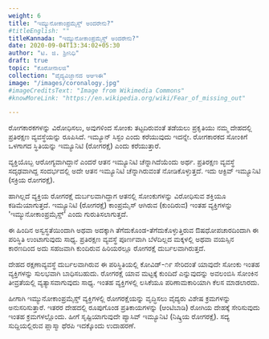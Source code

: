 ```yaml
---
weight: 6
title: "ಇಮ್ಯುನೋಕಾಂಪ್ರಮೈಸ್ಡ್ ಅಂದರೇನು?"
#titleEnglish: ""
titleKannada: "ಇಮ್ಯುನೋಕಾಂಪ್ರಮೈಸ್ಡ್ ಅಂದರೇನು?"
date: 2020-09-04T13:34:02+05:30
author: "ಟಿ. ಜಿ. ಶ್ರೀನಿಧಿ"
draft: true
topic: "ಕೊರೋನಾಲಜಿ"
collection: "ವೈದ್ಯವಿಜ್ಞಾನದ ಅಆಇಈ"
image: "/images/coronalogy.jpg"
#imageCreditsText: "Image from Wikimedia Commons"
#knowMoreLink: "https://en.wikipedia.org/wiki/Fear_of_missing_out"

---
```


ರೋಗಕಾರಕಗಳನ್ನು ವಿರೋಧಿಸಲು, ಅವುಗಳಿಂದ ಸೋಂಕು ತಟ್ಟದಿರುವಂತೆ ತಡೆಯಲು ಪ್ರಕೃತಿಯು ನಮ್ಮ ದೇಹದಲ್ಲಿ ಪ್ರತಿರಕ್ಷಣ ವ್ಯವಸ್ಥೆಯನ್ನು ರೂಪಿಸಿದೆ. ಇಮ್ಯೂನ್ ಸಿಸ್ಟಂ ಎಂದು ಕರೆಯುವುದು ಇದನ್ನೇ. ರೋಗಕಾರಕದ ಸೋಂಕಿಗೆ ಒಳಗಾಗದ ಸ್ಥಿತಿಯನ್ನು ಇಮ್ಯೂನಿಟಿ (ರೋಗರಕ್ಷೆ) ಎಂದು ಕರೆಯುತ್ತಾರೆ.

ವ್ಯಕ್ತಿಯೊಬ್ಬ ಆರೋಗ್ಯವಾಗಿದ್ದಾನೆ ಎಂದರೆ ಆತನ ಇಮ್ಯೂನಿಟಿ ಚೆನ್ನಾಗಿದೆಯೆಂದು ಅರ್ಥ. ಪ್ರತಿರಕ್ಷಣ ವ್ಯವಸ್ಥೆ ಸದೃಢವಾಗಿದ್ದ ಸಂದರ್ಭದಲ್ಲಿ ಅದೇ ಆತನ ಇಮ್ಯೂನಿಟಿ ಚೆನ್ನಾಗಿರುವಂತೆ ನೋಡಿಕೊಳ್ಳುತ್ತದೆ. ಇದು ಆಕ್ಟಿವ್ ಇಮ್ಯೂನಿಟಿ (ಸಕ್ರಿಯ ರೋಗರಕ್ಷೆ).

ಹಾಗಿಲ್ಲದೆ ವ್ಯಕ್ತಿಯ ರೋಗರಕ್ಷೆ ದುರ್ಬಲವಾಗಿದ್ದಾಗ ಆತನಲ್ಲಿ ಸೋಂಕುಗಳನ್ನು ವಿರೋಧಿಸುವ ಶಕ್ತಿಯೂ ಕಡಿಮೆಯಾಗುತ್ತದೆ. ಇಮ್ಯೂನಿಟಿ (ರೋಗರಕ್ಷೆ) ಕಾಂಪ್ರಮೈಸ್ ಆಗಿರುವ (ಕುಂದಿರುವ) ಇಂತಹ ವ್ಯಕ್ತಿಗಳನ್ನು 'ಇಮ್ಯುನೋಕಾಂಪ್ರಮೈಸ್ಡ್' ಎಂದು ಗುರುತಿಸಲಾಗುತ್ತದೆ. 

ಈ ಹಿಂದಿನ ಅಸ್ವಸ್ಥತೆಯಿಂದಾಗಿ ಅಥವಾ ಅದಕ್ಕಾಗಿ ತೆಗೆದುಕೊಂಡ-ತೆಗೆದುಕೊಳ್ಳುತ್ತಿರುವ ಔಷಧೋಪಚಾರದಿಂದಾಗಿ ಈ ಪರಿಸ್ಥಿತಿ ಉಂಟಾಗುವುದು ಸಾಧ್ಯ. ಪ್ರತಿರಕ್ಷಣ ವ್ಯವಸ್ಥೆ ಪೂರ್ಣವಾಗಿ ಬೆಳೆದಿಲ್ಲದ ಮಕ್ಕಳಲ್ಲಿ ಅಥವಾ ವಯಸ್ಸಿನ ಕಾರಣದಿಂದ ಅದು ಸಹಜವಾಗಿ ಕುಂದಿರುವ ಹಿರಿಯರಲ್ಲೂ ರೋಗರಕ್ಷೆ ದುರ್ಬಲವಾಗಿರುತ್ತದೆ.

ದೇಹದ ರಕ್ಷಣಾವ್ಯವಸ್ಥೆ ದುರ್ಬಲವಾಗಿರುವ ಈ ಪರಿಸ್ಥಿತಿಯಲ್ಲಿ ಕೋವಿಡ್-೧೯ ಸೇರಿದಂತೆ ಯಾವುದೇ ಸೋಂಕು ಇಂತಹ ವ್ಯಕ್ತಿಗಳನ್ನು ಸುಲಭವಾಗಿ ಬಾಧಿಸಬಹುದು. ರೋಗರಕ್ಷೆ ಯಾವ ಮಟ್ಟಕ್ಕೆ ಕುಂದಿದೆ ಎನ್ನುವುದನ್ನು ಅವಲಂಬಿಸಿ ಸೋಂಕಿನ ತೀವ್ರತೆಯಲ್ಲಿ ವ್ಯತ್ಯಾಸವಾಗುವುದು ಸಾಧ್ಯ. ಇಂತಹ ವ್ಯಕ್ತಿಗಳಲ್ಲಿ ಲಸಿಕೆಯೂ ಪರಿಣಾಮಕಾರಿಯಾಗಿ ಕೆಲಸ ಮಾಡಲಾರದು.

ಹೀಗಾಗಿ ಇಮ್ಯುನೋಕಾಂಪ್ರಮೈಸ್ಡ್ ವ್ಯಕ್ತಿಗಳಲ್ಲಿ ರೋಗರಕ್ಷೆಯನ್ನು ವೃದ್ಧಿಸಲು ವೈದ್ಯರು ವಿಶೇಷ ಕ್ರಮಗಳನ್ನು ಅನುಸರಿಸುತ್ತಾರೆ. ಇತರರ ದೇಹದಲ್ಲಿ ರೂಪುಗೊಂಡ ಪ್ರತಿಕಾಯಗಳನ್ನು (ಆಂಟಿಬಾಡಿ) ರೋಗಿಯ ದೇಹಕ್ಕೆ ಸೇರಿಸುವುದು ಇಂತಹ ಕ್ರಮಗಳಲ್ಲೊಂದು. ಹೀಗೆ ಸೃಷ್ಟಿಯಾಗುವುದೇ ಪ್ಯಾಸಿವ್ ಇಮ್ಯೂನಿಟಿ (ನಿಷ್ಕ್ರಿಯ ರೋಗರಕ್ಷೆ). ಸದ್ಯ ಸುದ್ದಿಯಲ್ಲಿರುವ ಪ್ಲಾಸ್ಮಾ ಥೆರಪಿ ಇದಕ್ಕೊಂದು ಉದಾಹರಣೆ.
